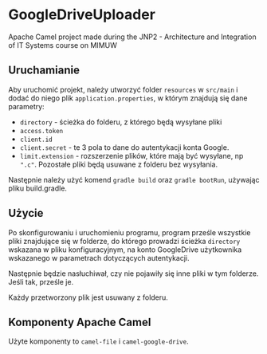 # GoogleDriveUploader
Apache Camel project made during the JNP2 - Architecture and Integration of IT Systems course on MIMUW

## Uruchamianie

Aby uruchomić projekt, należy utworzyć folder `resources` w `src/main` i dodać do niego plik `application.properties`, w którym znajdują się dane parametry:

* `directory` - ścieżka do folderu, z którego będą wysyłane pliki
* `access.token`
* `client.id`
* `client.secret` - te 3 pola to dane do autentykacji konta Google.
* `limit.extension` - rozszerzenie plików, które mają być wysyłane, np `".c"`. Pozostałe pliki będą usuwane z folderu bez wysyłania.

Następnie należy użyć komend `gradle build` oraz `gradle bootRun`, używając pliku build.gradle.

## Użycie

Po skonfigurowaniu i uruchomieniu programu, program prześle wszystkie pliki znajdujące się w folderze,
do którego prowadzi ścieżka `directory` wskazana w pliku konfiguracyjnym,
na konto GoogleDrive użytkownika wskazanego w parametrach dotyczących autentykacji.

Następnie będzie nasłuchiwał, czy nie pojawiły się inne pliki w tym folderze. Jeśli tak, prześle je.

Każdy przetworzony plik jest usuwany z folderu.

## Komponenty Apache Camel

Użyte komponenty to `camel-file` i `camel-google-drive`.

